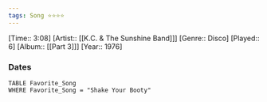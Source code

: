 ```yaml
---
tags: Song ⭐⭐⭐⭐ 
---
```

[Time:: 3:08]
[Artist:: [[K.C. & The Sunshine Band]]]
[Genre:: Disco]
[Played:: 6]
[Album:: [[Part 3]]]
[Year:: 1976]
### Dates
````dataview
TABLE Favorite_Song
WHERE Favorite_Song = "Shake Your Booty"
````